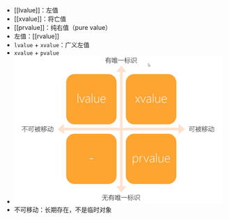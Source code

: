 - [[lvalue]]：左值
- [[xvalue]]：将亡值
- [[prvalue]]：纯右值（pure value）
- 左值：[[rvalue]]
- `lvalue` + `xvalue`：广义左值
- `xvalue` + `pvalue`
- ![image.png](../assets/image_1649208675735_0.png)
- 不可移动：长期存在，不是临时对象